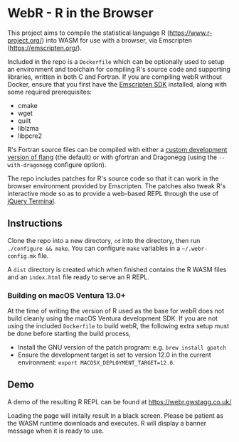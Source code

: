 # WebR - R in the Browser

This project aims to compile the statistical language R (https://www.r-project.org/) into WASM for
use with a browser, via Emscripten (https://emscripten.org/).

Included in the repo is a `Dockerfile` which can be optionally used to setup an environment and
toolchain for compiling R's source code and supporting libraries, written in both C and Fortran.
If you are compiling webR without Docker, ensure that you first have the
[Emscripten SDK](https://emscripten.org/docs/getting_started/downloads.html) installed, along with
some required prerequisites:
 * cmake
 * wget
 * quilt
 * liblzma
 * libpcre2

R's Fortran source files can be compiled with either a
[custom development version of flang](https://github.com/lionel-/f18-llvm-project/commits/fix-webr)
(the default) or with gfortran and Dragonegg (using the `--with-dragonegg` configure option).

The repo includes patches for R's source code so that it can work in the browser environment provided
by Emscripten. The patches also tweak R's interactive mode so as to provide a web-based REPL through
the use of [jQuery Terminal](https://terminal.jcubic.pl/).

## Instructions

Clone the repo into a new directory, `cd` into the directory, then run `./configure && make`.
You can configure `make` variables in a `~/.webr-config.mk` file.

A `dist` directory is created which when finished contains the R WASM files
and an `index.html` file ready to serve an R REPL.

### Building on macOS Ventura 13.0+

At the time of writing the version of R used as the base for webR does not build cleanly using
the macOS Ventura development SDK. If you are not using the included `Dockerfile` to build webR,
the following extra setup must be done before starting the build process,

 * Install the GNU version of the patch program: e.g. `brew install gpatch`
 * Ensure the development target is set to version 12.0 in the current environment:
   `export MACOSX_DEPLOYMENT_TARGET=12.0`.

## Demo

A demo of the resulting R REPL can be found at https://webr.gwstagg.co.uk/

Loading the page will initally result in a black screen. Please be patient as the WASM
runtime downloads and executes. R will display a banner message when it is ready to use.
